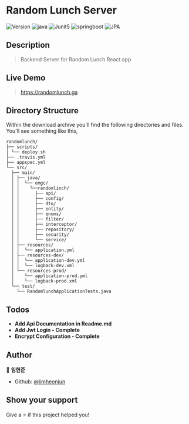 
# Random Lunch Server

![Version](https://badgen.net/badge/version/1.0/yellow) ![java](https://badgen.net/badge/java/1.8/orange)
![Junit5](https://badgen.net/badge/Junit5/5.7/cyan)  ![springboot](https://badgen.net/badge/springboot/2.4.1/green) ![JPA](https://badgen.net/badge/JPA/2.4.1/green)




## Description

> Backend Server for Random Lunch React app

## Live Demo
> https://randomlunch.ga

## Directory Structure

Within the download archive you'll find the following directories and files. You'll see something like this, 

```
randomlunch/
├── scripts/
│ └── deploy.sh
├── .travis.yml
├── appspec.yml
└── src/
  ├── main/
  │ ├── java/
  │ │  └── emgc/
  │ │    └──randomlinch/
  │ │      ├── api/
  │ │      ├── config/
  │ │      ├── dto/
  │ │      ├── entity/
  │ │      ├── enums/
  │ │      ├── filter/
  │ │      ├── interceptor/
  │ │      ├── repository/
  │ │      ├── security/
  │ │      └── service/
  │ ├── resources/
  │ │  └── application.yml
  │ ├── resources-dev/
  │ │  └── application-dev.yml
  │ │  └── logback-dev.xml
  │ └── resources-prod/
  │    └── application-prod.yml
  │    └── logback-prod.xml
  └── test/
    └── RandomlunchApplicationTests.java
```




## Todos

- **Add Api Documentation in Readme.md**
- **Add Jwt Login - Complete**
- **Encrypt Configuration - Complete**



## Author



👤 **임헌준**



* Github: [@limheonjun](https://github.com/limheonjun)



## Show your support



Give a ⭐️ if this project helped you!

  
  

